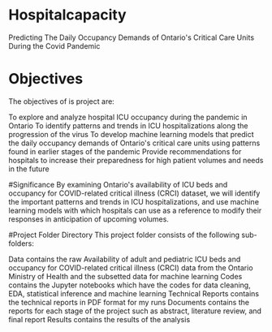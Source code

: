 # Hospitalcapacity
Predicting The Daily Occupancy Demands of Ontario's Critical Care Units During the Covid Pandemic

# Objectives
The objectives of is project are:

To explore and analyze hospital ICU occupancy during the pandemic in Ontario
To identify patterns and trends in ICU hospitalizations along the progression of the virus
To develop machine learning models that predict the daily occupancy demands of Ontario's critical care units using patterns found in earlier stages of the pandemic
Provide recommendations for hospitals to increase their preparedness for high patient volumes and needs in the future

#Significance
By examining Ontario's availability of ICU beds and occupancy for COVID-related critical illness (CRCI) dataset, we will identify the important patterns and trends in ICU hospitalizations, and use machine learning models with which hospitals can use as a reference to modify their responses in anticipation of upcoming volumes. 

#Project Folder Directory
This project folder consists of the following sub-folders:

Data contains the raw Availability of adult and pediatric ICU beds and occupancy for COVID-related critical illness (CRCI) data from the Ontario Ministry of Health and the subsetted data for machine learning
Codes contains the Jupyter notebooks which have the codes for data cleaning, EDA, statistical inference and machine learning
Technical Reports contains the technical reports in PDF format for my runs
Documents contains the reports for each stage of the project such as abstract, literature review, and final report
Results contains the results of the analysis
